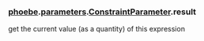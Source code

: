 ### [phoebe](phoebe.md).[parameters](phoebe.parameters.md).[ConstraintParameter](phoebe.parameters.ConstraintParameter.md).result



get the current value (as a quantity) of this expression

